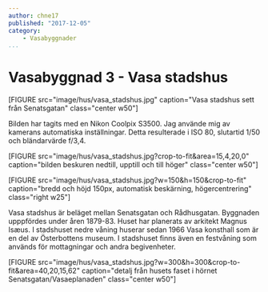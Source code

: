 ```yaml
---
author: chne17
published: "2017-12-05"
category:
    - Vasabyggnader
...
```


Vasabyggnad 3 - Vasa stadshus
==================================

[FIGURE src="image/hus/vasa_stadshus.jpg" caption="Vasa stadshus sett från Senatsgatan" class="center w50"]

Bilden har tagits med en Nikon Coolpix S3500. Jag använde mig av kamerans automatiska inställningar. Detta resulterade i ISO 80, slutartid 1/50 och bländarvärde f/3,4.


[FIGURE src="image/hus/vasa_stadshus.jpg?crop-to-fit&area=15,4,20,0" caption="bilden beskuren nedtill, upptill och till höger" class="center w50"]

[FIGURE src="image/hus/vasa_stadshus.jpg?w=150&h=150&crop-to-fit" caption="bredd och höjd 150px, automatisk beskärning, högercentrering" class="right w25"]

Vasa stadshus är beläget mellan Senatsgatan och Rådhusgatan. Byggnaden upppfördes under åren 1879-83. Huset har planerats av arkitekt Magnus Isæus. I stadshuset nedre våning huserar sedan 1966 Vasa konsthall som är en del av Österbottens museum. I stadshuset finns även en festvåning som används för mottagningar och andra begivenheter.

[FIGURE src="image/hus/vasa_stadshus.jpg?w=300&h=300&crop-to-fit&area=40,20,15,62" caption="detalj från husets faset i hörnet Senatsgatan/Vasaeplanaden" class="center w50"]

